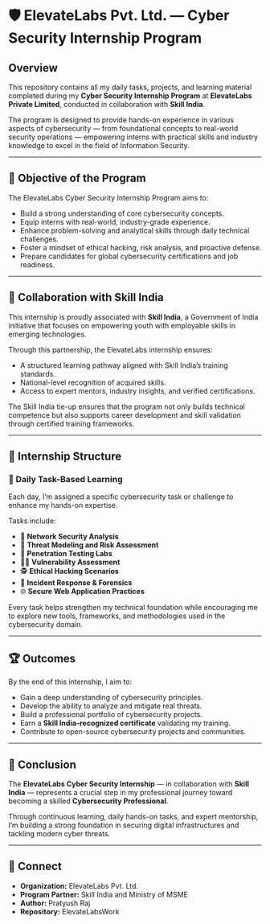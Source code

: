# 🛡️ ElevateLabs Pvt. Ltd. — Cyber Security Internship Program

## Overview

This repository contains all my daily tasks, projects, and learning material completed during my **Cyber Security Internship Program** at **ElevateLabs Private Limited**, conducted in collaboration with **Skill India**.

The program is designed to provide hands-on experience in various aspects of cybersecurity — from foundational concepts to real-world security operations — empowering interns with practical skills and industry knowledge to excel in the field of Information Security.

---

## 🎯 Objective of the Program

The ElevateLabs Cyber Security Internship Program aims to:

* Build a strong understanding of core cybersecurity concepts.
* Equip interns with real-world, industry-grade experience.
* Enhance problem-solving and analytical skills through daily technical challenges.
* Foster a mindset of ethical hacking, risk analysis, and proactive defense.
* Prepare candidates for global cybersecurity certifications and job readiness.

---

## 🤝 Collaboration with Skill India

This internship is proudly associated with **Skill India**, a Government of India initiative that focuses on empowering youth with employable skills in emerging technologies.

Through this partnership, the ElevateLabs internship ensures:

* A structured learning pathway aligned with Skill India’s training standards.
* National-level recognition of acquired skills.
* Access to expert mentors, industry insights, and verified certifications.

The Skill India tie-up ensures that the program not only builds technical competence but also supports career development and skill validation through certified training frameworks.

---

## 🧩 Internship Structure

### 📅 Daily Task-Based Learning

Each day, I’m assigned a specific cybersecurity task or challenge to enhance my hands-on expertise.

Tasks include:

* 🔐 **Network Security Analysis**
* 🧠 **Threat Modeling and Risk Assessment**
* 🧰 **Penetration Testing Labs**
* 🧑‍💻 **Vulnerability Assessment**
* 🕵️ **Ethical Hacking Scenarios**
* 🧾 **Incident Response & Forensics**
* 🌐 **Secure Web Application Practices**

Every task helps strengthen my technical foundation while encouraging me to explore new tools, frameworks, and methodologies used in the cybersecurity domain.

---


## 🏆 Outcomes

By the end of this internship, I aim to:

* Gain a deep understanding of cybersecurity principles.
* Develop the ability to analyze and mitigate real threats.
* Build a professional portfolio of cybersecurity projects.
* Earn a **Skill India–recognized certificate** validating my training.
* Contribute to open-source cybersecurity projects and communities.

---

## 🧭 Conclusion

The **ElevateLabs Cyber Security Internship** — in collaboration with **Skill India** — represents a crucial step in my professional journey toward becoming a skilled **Cybersecurity Professional**.

Through continuous learning, daily hands-on tasks, and expert mentorship, I’m building a strong foundation in securing digital infrastructures and tackling modern cyber threats.

---

## 🔗 Connect

* **Organization:** ElevateLabs Pvt. Ltd.
* **Program Partner:** Skill India and Ministry of MSME
* **Author:** Pratyush Raj
* **Repository:** ElevateLabsWork

